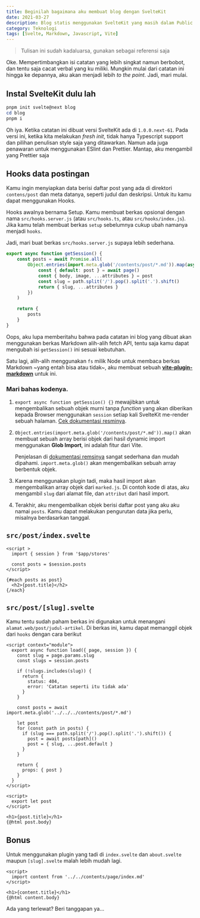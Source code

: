```yaml
---
title: Beginilah bagaimana aku membuat blog dengan SvelteKit
date: 2021-03-27
description: Blog statis menggunakan SvelteKit yang masih dalam Public Beta menjadi blog personal yang sederhana.
category: Teknologi
tags: [Svelte, Markdown, Javascript, Vite]
---
```


> Tulisan ini sudah kadaluarsa, gunakan sebagai referensi saja

Oke. Mempertimbangkan isi catatan yang lebih singkat namun berbobot, dan tentu saja cacat verbal yang ku miliki. Mungkin mulai dari catatan ini hingga ke depannya, aku akan menjadi lebih _to the point_. Jadi, mari mulai.

## Instal SvelteKit dulu lah

```powershell
pnpm init svelte@next blog
cd blog
pnpm i
```

Oh iya. Ketika catatan ini dibuat versi SvelteKit ada di `1.0.0.next-61`. Pada versi ini, ketika kita melakukan _fresh init_, tidak hanya Typescript support dan pilihan penulisan style saja yang ditawarkan. Namun ada juga penawaran untuk menggunakan ESlint dan Prettier. Mantap, aku mengambil yang Prettier saja

## Hooks data postingan

Kamu ingin menyiapkan data berisi daftar post yang ada di direktori `contens/post` dan meta datanya, seperti judul dan deskripsi. Untuk itu kamu dapat menggunakan Hooks.

Hooks awalnya bernama Setup. Kamu membuat berkas opsional dengan nama `src/hooks.server.js` (atau `src/hooks.ts`, atau `src/hooks/index.js`). Jika kamu telah membuat berkas `setup` sebelumnya cukup ubah namanya menjadi `hooks`.

Jadi, mari buat berkas `src/hooks.server.js` supaya lebih sederhana.

```js
export async function getSession() {
	const posts = await Promise.all(
		Object.entries(import.meta.glob('/contents/post/*.md')).map(async ([path, page]) => {
			const { default: post } = await page()
			const { body, image, ...attributes } = post
			const slug = path.split('/').pop().split('.').shift()
			return { slug, ...attributes }
		})
	)

	return {
		posts
	}
}
```

Oops, aku lupa memberitahu bahwa pada catatan ini blog yang dibuat akan menggunakan berkas Markdown alih-alih fetch API, tentu saja kamu dapat mengubah isi `getSession()` ini sesuai kebutuhan.

Satu lagi, alih-alih menggunakan `fs` milik Node untuk membaca berkas Markdown ~yang entah bisa atau tidak~, aku membuat sebuah [**vite-plugin-markdown**](https://www.npmjs.com/package/@dansvel/vite-plugin-markdown) untuk ini.

### Mari bahas kodenya.

1. `export async function getSession() {}` mewajibkan untuk mengembalikan sebuah objek murni tanpa _function_ yang akan diberikan kepada Browser menggunakan `session` setiap kali SvelteKit me-render sebuah halaman. [Cek dokumentasi resminya](https://kit.svelte.dev/docs#hooks).
2. `Object.entries(import.meta.glob('/contents/post/*.md')).map()` akan membuat sebuah array berisi objek dari hasil dynamic import menggunakan **Glob Import**, ini adalah fitur dari Vite.

   Penjelasan di [dokumentasi remsinya](https://vitejs.dev/guide/features.html#glob-import) sangat sederhana dan mudah dipahami. `import.meta.glob()` akan mengembalikan sebuah array berbentuk objek.

3. Karena menggunakan plugin tadi, maka hasil import akan mengembalikan array objek dari `marked.js`. Di contoh kode di atas, aku mengambil `slug` dari alamat file, dan `attribut` dari hasil import.
4. Terakhir, aku mengembalikan objek berisi daftar post yang aku aku namai `posts`. Kamu dapat melakukan pengurutan data jika perlu, misalnya berdasarkan tanggal.

## `src/post/index.svelte`

```sveltehtml
<script >
  import { session } from '$app/stores'

  const posts = $session.posts
</script>

{#each posts as post}
  <h2>{post.title}</h2>
{/each}
```

## `src/post/[slug].svelte`

Kamu tentu sudah paham berkas ini digunakan untuk menangani `alamat.web/post/judul-artikel`. Di berkas ini, kamu dapat memanggil objek dari `hooks` dengan cara berikut

```sveltehtml
<script context="module">
  export async function load({ page, session }) {
    const slug = page.params.slug
    const slugs = session.posts

    if (!slugs.includes(slug)) {
      return {
        status: 404,
        error: 'Catatan seperti itu tidak ada'
      }
    }

    const posts = await import.meta.glob('../../../contents/post/*.md')

    let post
    for (const path in posts) {
      if (slug === path.split('/').pop().split('.').shift()) {
        post = await posts[path]()
        post = { slug, ...post.default }
      }
    }

    return {
      props: { post }
    }
  }
</script>

<script>
  export let post
</script>

<h1>{post.title}</h1>
{@html post.body}
```

## Bonus

Untuk menggunakan plugin yang tadi di `index.svelte` dan `about.svelte` maupun `[slug].svelte` malah lebih mudah lagi.

```sveltehtml
<script>
  import content from '../../contents/page/index.md'
</script>

<h1>{content.title}</h1>
{@html content.body}
```

Ada yang terlewat? Beri tanggapan ya...
